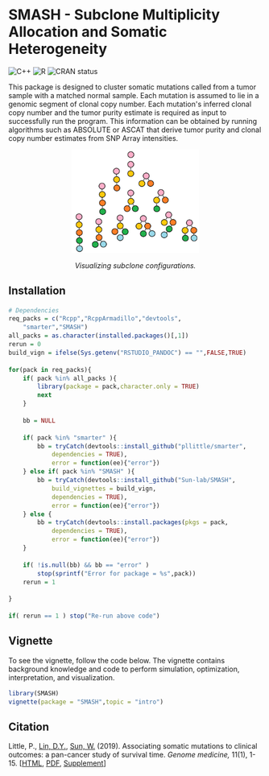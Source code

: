 # SMASH - Subclone Multiplicity Allocation and Somatic Heterogeneity

<!-- badges: start -->
![C++](https://img.shields.io/badge/C++-%2300599C.svg?style=square&logo=c%2B%2B&logoColor=gold)
![R](https://img.shields.io/badge/R-%23276DC3.svg?style=square&logo=r&logoColor=pink)
![CRAN status](https://www.r-pkg.org/badges/version/SMASH)
<!-- badges: end -->

This package is designed to cluster somatic mutations called from a tumor sample with a matched normal sample. Each mutation is assumed to lie in a genomic segment of clonal copy number. Each mutation's inferred clonal copy number and the tumor purity estimate is required as input to successfully run the program. This information can be obtained by running algorithms such as ABSOLUTE or ASCAT that derive tumor purity and clonal copy number estimates from SNP Array intensities.

<p align="center">
<img src="images/ith_configs.PNG" width="50%" />
<p align="center"><em>Visualizing subclone configurations.</em></p>
</p>

## Installation

```R
# Dependencies
req_packs = c("Rcpp","RcppArmadillo","devtools",
	"smarter","SMASH")
all_packs = as.character(installed.packages()[,1])
rerun = 0
build_vign = ifelse(Sys.getenv("RSTUDIO_PANDOC") == "",FALSE,TRUE)

for(pack in req_packs){
	if( pack %in% all_packs ){
		library(package = pack,character.only = TRUE)
		next
	}
	
	bb = NULL
	
	if( pack %in% "smarter" ){
		bb = tryCatch(devtools::install_github("pllittle/smarter",
			dependencies = TRUE),
			error = function(ee){"error"})
	} else if( pack %in% "SMASH" ){
		bb = tryCatch(devtools::install_github("Sun-lab/SMASH",
			build_vignettes = build_vign,
			dependencies = TRUE),
			error = function(ee){"error"})
	} else {
		bb = tryCatch(devtools::install.packages(pkgs = pack,
			dependencies = TRUE),
			error = function(ee){"error"})
	}
	
	if( !is.null(bb) && bb == "error" )
		stop(sprintf("Error for package = %s",pack))
	rerun = 1

}

if( rerun == 1 ) stop("Re-run above code")

```

## Vignette

To see the vignette, follow the code below. The vignette contains background knowledge and code to perform simulation, optimization, interpretation, and visualization.

```R
library(SMASH)
vignette(package = "SMASH",topic = "intro")
```

## Citation

Little, P., [Lin, D.Y.](https://sph.unc.edu/adv_profile/danyu-lin-phd/), [Sun, W.](https://github.com/sunway1999) (2019). Associating somatic mutations to clinical outcomes: a pan-cancer study of survival time. *Genome medicine,* 11(1), 1-15. [[HTML](https://genomemedicine.biomedcentral.com/articles/10.1186/s13073-019-0643-9), [PDF](https://genomemedicine.biomedcentral.com/track/pdf/10.1186/s13073-019-0643-9.pdf), [Supplement](https://static-content.springer.com/esm/art%3A10.1186%2Fs13073-019-0643-9/MediaObjects/13073_2019_643_MOESM1_ESM.pdf)]

